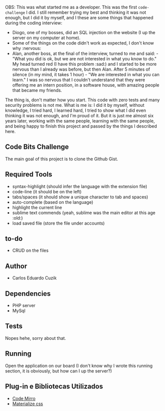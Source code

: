 OBS: This was what started me as a developer. This was the first `code-challenge` I did. I still remember trying my best and thinking it was not enough, but I did it by myself, and I these are some things that happened during the coding interview:

- Diogo, one of my bosses, did an SQL injection on the website (I up the server on my computer at home).
- Some of the things on the code didn't work as expected, I don't know why :nervous:
- Alan, another boss, at the final of the interview, turned to me and said:
      - "What you did is ok, but we are not interested in what you know to do."
      My head turned red (I have this problem :sad:) and I started to be more nervous than I already was before, but then Alan. After 5 minutes of silence (in my mind, it takes 1 hour)
      - "We are interested in what you can learn."
      I was so nervous that I couldn't understand that they were offering me an intern position, in a software house, with amazing people that became my friends.

The thing is, don't matter how you start. This code with zero tests and many security problems is not me. What is me is: I did it by myself, without knowledge, I tried hard, I learned hard, I tried to show what I did even thinking it was not enough, and I'm proud of it. But it is just me almost six years later, working with the same people, learning with the same people, and being happy to finish this project and passed by the things I described here.

## Code Bits Challenge
The main goal of this project is to clone the Github Gist.

## Required Tools
- syntax-highlight (should infer the language with the extension file)
- code-line (it should be on the left)
- tabs/spaces (it should show a unique character to tab and spaces)
- auto-complete (based on the language)
- highlight the current line
- sublime text commends (yeah, sublime was the main editor at this age :old:)
- load saved file (store the file under accounts)

## to-do
- CRUD on the files

## Author
- Carlos Eduardo Cuzik

## Dependencies
- PHP server
- MySql

## Tests
Nopes hehe, sorry about that.

## Running
Open the application on our board (I don't know why I wrote this running section, it is obviously, but how can I up the server?)

## Plug-in e Bibliotecas Utilizados
- [Code Mirro](http://codemirror.net/)
- [Materialize css](http://materializecss.com/)
